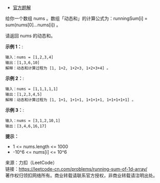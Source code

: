 * [官方题解](https://leetcode-cn.com/problems/running-sum-of-1d-array/solution/ru-guo-mian-shi-yu-dao-zhe-ge-wen-ti-zhe-yi-dian-z/)

给你一个数组 nums 。数组「动态和」的计算公式为：runningSum[i] = sum(nums[0]…nums[i]) 。

请返回 nums 的动态和。

**示例 1：**:<br>
```
输入：nums = [1,2,3,4]
输出：[1,3,6,10]
解释：动态和计算过程为 [1, 1+2, 1+2+3, 1+2+3+4] 。
```

**示例 2：**:<br>

```
输入：nums = [1,1,1,1,1]
输出：[1,2,3,4,5]
解释：动态和计算过程为 [1, 1+1, 1+1+1, 1+1+1+1, 1+1+1+1+1] 。
```

**示例 3：**:<br>

```
输入：nums = [3,1,2,10,1]
输出：[3,4,6,16,17]
```

**提示：** <br>
* 1 <= nums.length <= 1000
* -10^6 <= nums[i] <= 10^6


来源：力扣（LeetCode）<br>
链接：https://leetcode-cn.com/problems/running-sum-of-1d-array/ <br>
著作权归领扣网络所有。商业转载请联系官方授权，非商业转载请注明出处。<br>